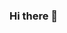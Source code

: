### Hi there 👋
<!-- <h2> Hello, It's Me </h2>
<h1> Umindu Sandaruwan</h1>
<h2> and I'm a <br></h2>

<script src="https://unpkg.com/typed.js@2.0.132/dist/typed.umd.js"></script>

<script>
    var typed = new Typed('.auto-type', {
        strings: ["Mobile App Developer", "Web Developer"],
        typeSpeed: 80,
        backSpeed: 50,
        loop: true
    });
</script> -->

<!-- 
**Umindu/Umindu** is a ✨ _special_ ✨ repository because its `README.md` (this file) appears on your GitHub profile.

Here are some ideas to get you started:

- 🔭 I’m currently working on ...
- 🌱 I’m currently learning ...
- 👯 I’m looking to collaborate on ...
- 🤔 I’m looking for help with ...
- 💬 Ask me about ...
- 📫 How to reach me: ...
- 😄 Pronouns: ...
- ⚡ Fun fact: ...
 -->
